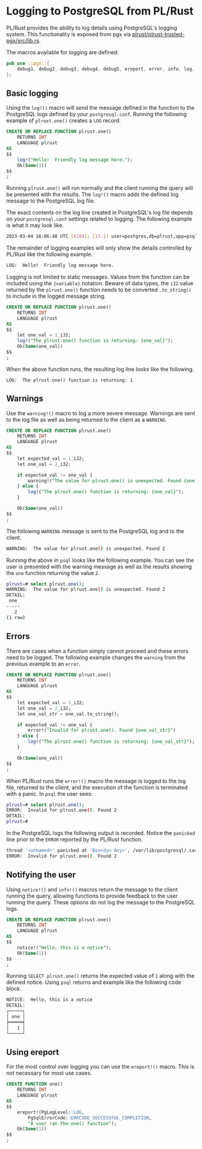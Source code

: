 # Logging to PostgreSQL from PL/Rust

PL/Rust provides the ability to log details using PostgreSQL's logging
system.  This functionality is exposed from pgx via
[plrust/plrust-trusted-pgx/src/lib.rs](https://github.com/tcdi/plrust/blob/main/plrust-trusted-pgx/src/lib.rs).

The macros available for logging are defined:

```rust
pub use ::pgx::{
    debug1, debug2, debug3, debug4, debug5, ereport, error, info, log, notice, warning,
};
```

## Basic logging

Using the `log!()` macro will send the message defined in the function to the
PostgreSQL logs defined by your `postgresql.conf`.  Running the following
example of `plrust.one()` creates a `LOG` record.

```sql
CREATE OR REPLACE FUNCTION plrust.one()
    RETURNS INT
    LANGUAGE plrust
AS
$$
    log!("Hello!  Friendly log message here.");
    Ok(Some(1))
$$
;
```

Running `plrust.one()` will run normally and the client running the query will
be presented with the results.  The `log!()` macro adds the defined log
message to the PostgreSQL log file.

The exact contents on the log line created in PostgreSQL's log file depends
on your `postgresql.conf` settings related to logging.  The following example
is what it may look like. 

```bash
2023-03-04 16:06:40 UTC [8109]: [15-1] user=postgres,db=plrust,app=psql,client=[local],query_id=-2211430114177040240  LOG:  Hello!  Friendly log message here.
```

The remainder of logging examples will only show the details controlled by PL/Rust
like the following example.

```bash
LOG:  Hello!  Friendly log message here.
```

Logging is not limited to static messages.  Values from the function can be included
using the `{variable}` notation.  Beware of data types, the `i32` value returned
by the `plrust.one()` function needs to be converted `.to_string()` to include
in the logged message string.


```sql
CREATE OR REPLACE FUNCTION plrust.one()
    RETURNS INT
    LANGUAGE plrust
AS
$$
    let one_val = 1_i32;
    log!("The plrust.one() function is returning: {one_val}");
    Ok(Some(one_val))
$$
;
```

When the above function runs, the resulting log line looks like the following.

```
LOG:  The plrust.one() function is returning: 1
```



## Warnings

Use the `warning!()` macro to log a more severe message.
Warnings are sent to the log file as well as being returned to the client as a
`WARNING`.


```sql
CREATE OR REPLACE FUNCTION plrust.one()
    RETURNS INT
    LANGUAGE plrust
AS
$$
    let expected_val = 1_i32;
    let one_val = 2_i32;

    if expected_val != one_val {
        warning!("The value for plrust.one() is unexpected. Found {one_val}")
    } else {
        log!("The plrust.one() function is returning: {one_val}");
    }

    Ok(Some(one_val))
$$
;
```

The following `WARNING` message is sent to the PostgreSQL log and to the client.

```bash
WARNING:  The value for plrust.one() is unexpected. Found 2
```

Running the above in `psql` looks like the following example.
You can see the user is presented with the warning message as well as the results
showing the `one` function returning the value `2`.


```bash
plrust=# select plrust.one();
WARNING:  The value for plrust.one() is unexpected. Found 2
DETAIL:  
 one 
-----
   2
(1 row)
```


## Errors

There are cases when a function simply cannot proceed and these errors need to
be logged.  The following example changes the `warning` from the previous example
to an `error`. 


```sql
CREATE OR REPLACE FUNCTION plrust.one()
    RETURNS INT
    LANGUAGE plrust
AS
$$
    let expected_val = 1_i32;
    let one_val = 2_i32;
    let one_val_str = one_val.to_string();

    if expected_val != one_val {
        error!("Invalid for plrust.one(). Found {one_val_str}")
    } else {
        log!("The plrust.one() function is returning: {one_val_str}");
    }

    Ok(Some(one_val))
$$
;
```

When PL/Rust runs the `error!()` macro the message is logged to the log file,
returned to the client, and the execution of the function is terminated with a panic.
In `psql` the user sees:

```bash
plrust=# select plrust.one();
ERROR:  Invalid for plrust.one(). Found 2
DETAIL:  
plrust=# 
```

In the PostgreSQL logs the following output is recorded.  Notice the `panicked`
line prior to the `ERROR` reported by the PL/Rust function.


```bash
thread '<unnamed>' panicked at 'Box<dyn Any>', /var/lib/postgresql/.cargo/registry/src/github.com-1ecc6299db9ec823/pgx-pg-sys-0.7.2/src/submodules/panic.rs:160:13
ERROR:  Invalid for plrust.one(). Found 2
```



## Notifying the user

Using `notice!()` and `info!()` macros return the message to the client running
the query, allowing functions to provide feedback to the user running
the query.  These options do not log the message to the PostgreSQL logs.


```sql
CREATE OR REPLACE FUNCTION plrust.one()
    RETURNS INT
    LANGUAGE plrust
AS
$$
    notice!("Hello, this is a notice");
    Ok(Some(1))
$$
;
```

Running `SELECT plrust.one()` returns the expected value of `1`
along with the defined notice. Using `psql` returns and example
like the following code block.

```bash
NOTICE:  Hello, this is a notice
DETAIL:  
┌─────┐
│ one │
╞═════╡
│   1 │
└─────┘
```


## Using ereport

For the most control over logging you can use the `ereport!()` macro.
This is not necessary for most use cases.


```sql
CREATE FUNCTION one()
    RETURNS INT
    LANGUAGE plrust
AS
$$
    ereport!(PgLogLevel::LOG,
        PgSqlErrorCode::ERRCODE_SUCCESSFUL_COMPLETION,
        "A user ran the one() function");
    Ok(Some(1))
$$
;
```

